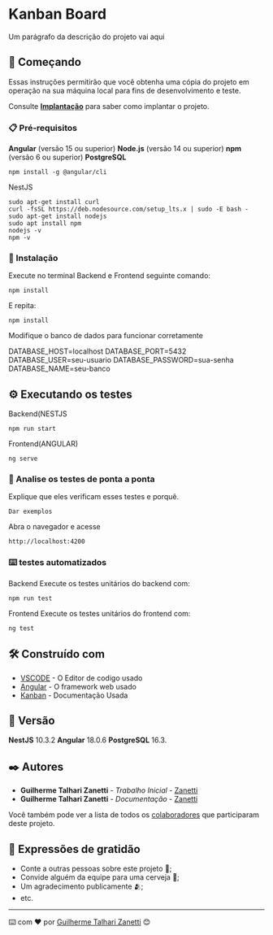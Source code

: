# Kanban Board

Um parágrafo da descrição do projeto vai aqui

## 🚀 Começando

Essas instruções permitirão que você obtenha uma cópia do projeto em operação na sua máquina local para fins de desenvolvimento e teste.

Consulte **[Implantação](#-implanta%C3%A7%C3%A3o)** para saber como implantar o projeto.

### 📋 Pré-requisitos

**Angular** (versão 15 ou superior)
**Node.js** (versão 14 ou superior)
**npm** (versão 6 ou superior)
**PostgreSQL**

```
npm install -g @angular/cli
```

NestJS

```
sudo apt-get install curl
curl -fsSL https://deb.nodesource.com/setup_lts.x | sudo -E bash -
sudo apt-get install nodejs
sudo apt install npm
nodejs -v
npm -v
```

### 🔧 Instalação

Execute no terminal Backend e Frontend seguinte comando:

```
npm install
```

E repita:

```
npm install
```

Modifique o banco de dados para funcionar corretamente

DATABASE_HOST=localhost
DATABASE_PORT=5432
DATABASE_USER=seu-usuario
DATABASE_PASSWORD=sua-senha
DATABASE_NAME=seu-banco

## ⚙️ Executando os testes
Backend(NESTJS

```
npm run start
```

Frontend(ANGULAR)

```
ng serve
```
### 🔩 Analise os testes de ponta a ponta

Explique que eles verificam esses testes e porquê.

```
Dar exemplos
```
Abra o navegador e acesse 
```
http://localhost:4200 
```

### ⌨️ testes automatizados

Backend
Execute os testes unitários do backend com:

```
npm run test
```

Frontend
Execute os testes unitários do frontend com:


```
ng test
```



## 🛠️ Construído com


* [VSCODE](https://code.visualstudio.com/) - O Editor de codigo usado
* [Angular](https://v17.angular.io/start) - O framework web usado
* [Kanban](https://www.jqwidgets.com/angular-components-documentation/documentation/jqxkanban/angular-kanban-getting-started.htm) - Documentação Usada

## 📌 Versão

**NestJS** 10.3.2
**Angular** 18.0.6
**PostgreSQL** 16.3. 

## ✒️ Autores


* **Guilherme Talhari Zanetti** - *Trabalho Inicial* - [Zanetti](https://github.com/Zanetti-Programmer)
* **Guilherme Talhari Zanetti** - *Documentação* - [Zanetti](https://github.com/Zanetti-Programmer)

Você também pode ver a lista de todos os [colaboradores](https://github.com/usuario/projeto/colaboradores) que participaram deste projeto.

## 🎁 Expressões de gratidão

* Conte a outras pessoas sobre este projeto 📢;
* Convide alguém da equipe para uma cerveja 🍺;
* Um agradecimento publicamente 🫂;
* etc.


---
⌨️ com ❤️ por [Guilherme Talhari Zanetti](https://github.com/Zanetti-Programmer) 😊
